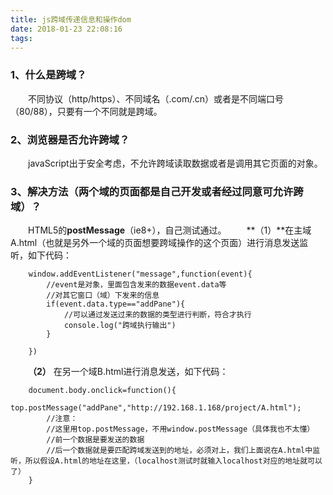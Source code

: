 ```yaml
---
title: js跨域传递信息和操作dom
date: 2018-01-23 22:08:16
tags:
---
```

### 1、什么是跨域？
&emsp;&emsp;不同协议（http/https）、不同域名（.com/.cn）或者是不同端口号（80/88），只要有一个不同就是跨域。
### 2、浏览器是否允许跨域？
&emsp;&emsp;javaScript出于安全考虑，不允许跨域读取数据或者是调用其它页面的对象。
### 3、解决方法（两个域的页面都是自己开发或者经过同意可允许跨域）？
&emsp;&emsp;HTML5的**postMessage**（ie8+），自己测试通过。
&emsp;&emsp;**（1）**在主域A.html（也就是另外一个域的页面想要跨域操作的这个页面）进行消息发送监听，如下代码：
```
	window.addEventListener("message",function(event){
		//event是对象，里面包含发来的数据event.data等
		//对其它窗口（域）下发来的信息
		if(event.data.type=="addPane"){
			//可以通过发送过来的数据的类型进行判断，符合才执行
			console.log("跨域执行输出")
		}
	
	})
```
<!-- more -->
&emsp;&emsp;**（2）**
在另一个域B.html进行消息发送，如下代码：
```
	document.body.onclick=function(){
		top.postMessage("addPane","http://192.168.1.168/project/A.html");
		//注意：
		//这里用top.postMessage，不用window.postMessage（具体我也不太懂）
		//前一个数据是要发送的数据
		//后一个数据就是要匹配跨域发送到的地址，必须对上，我们上面说在A.html中监听，所以假设A.html的地址在这里，（localhost测试时就输入localhost对应的地址就可以了）
	}
```